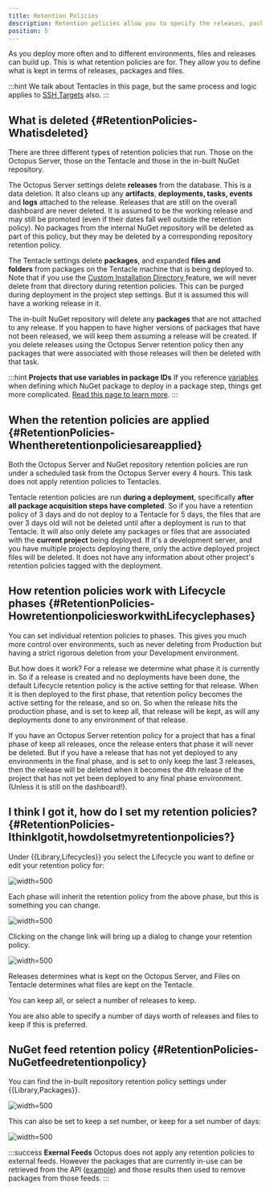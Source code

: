 ```yaml
---
title: Retention Policies
description: Retention policies allow you to specify the releases, packages and files you want to keep as well as the ones you want cleaned up.
position: 5
---
```


As you deploy more often and to different environments, files and releases can build up. This is what retention policies are for. They allow you to define what is kept in terms of releases, packages and files.  

:::hint
We talk about Tentacles in this page, but the same process and logic applies to [SSH Targets](/docs/deployment-targets/ssh-targets/index.md) also.
:::

## What is deleted {#RetentionPolicies-Whatisdeleted}

There are three different types of retention policies that run. Those on the Octopus Server, those on the Tentacle and those in the in-built NuGet repository.

The Octopus Server settings delete **releases** from the database. This is a data deletion. It also cleans up any **artifacts**, **deployments, tasks, events** and **logs** attached to the release. Releases that are still on the overall dashboard are never deleted. It is assumed to be the working release and may still be promoted (even if their dates fall well outside the retention policy). No packages from the internal NuGet repository will be deleted as part of this policy, but they may be deleted by a corresponding repository retention policy.

The Tentacle settings delete **packages**, and expanded **files and folders** from packages on the Tentacle machine that is being deployed to. Note that if you use the [Custom Installation Directory ](/docs/deploying-applications/custom-installation-directory.md)feature, we will never delete from that directory during retention policies. This can be purged during deployment in the project step settings. But it is assumed this will have a working release in it.

The in-built NuGet repository will delete any **packages** that are not attached to any release. If you happen to have higher versions of packages that have not been released, we will keep them assuming a release will be created. If you delete releases using the Octopus Server retention policy then any packages that were associated with those releases will then be deleted with that task.

:::hint
**Projects that use variables in package IDs**
If you reference [variables](/docs/deploying-applications/variables/index.md) when defining which NuGet package to deploy in a package step, things get more complicated. [Read this page to learn more](http://help.octopusdeploy.com/discussions/problems/43995).
:::

## When the retention policies are applied {#RetentionPolicies-Whentheretentionpoliciesareapplied}

Both the Octopus Server and NuGet repository retention policies are run under a scheduled task from the Octopus Server every 4 hours. This task does not apply retention policies to Tentacles.

Tentacle retention policies are run **during a deployment**, specifically **after all package acquisition steps have completed**. So if you have a retention policy of 3 days and do not deploy to a Tentacle for 5 days, the files that are over 3 days old will not be deleted until after a deployment is run to that Tentacle. It will also only delete any packages or files that are associated with the **current project** being deployed. If it's a development server, and you have multiple projects deploying there, only the active deployed project files will be deleted. It does not have any information about other project's retention policies tagged with the deployment.

## How retention policies work with Lifecycle phases {#RetentionPolicies-HowretentionpoliciesworkwithLifecyclephases}

You can set individual retention policies to phases. This gives you much more control over environments, such as never deleting from Production but having a strict rigorous deletion from your Development environment.

But how does it work? For a release we determine what phase it is currently in. So if a release is created and no deployments have been done, the default Lifecycle retention policy is the active setting for that release. When it is then deployed to the first phase, that retention policy becomes the active setting for the release, and so on. So when the release hits the production phase, and is set to keep all, that release will be kept, as will any deployments done to any environment of that release.

If you have an Octopus Server retention policy for a project that has a final phase of keep all releases, once the release enters that phase it will never be deleted. But if you have a release that has not yet deployed to any environments in the final phase, and is set to only keep the last 3 releases, then the release will be deleted when it becomes the 4th release of the project that has not yet been deployed to any final phase environment. (Unless it is still on the dashboard!).

## I think I got it, how do I set my retention policies? {#RetentionPolicies-IthinkIgotit,howdoIsetmyretentionpolicies?}

Under {{Library,Lifecycles}} you select the Lifecycle you want to define or edit your retention policy for:

![](/docs/images/3048140/3278063.png "width=500")

Each phase will inherit the retention policy from the above phase, but this is something you can change.

![](/docs/images/3048140/3278062.png "width=500")

Clicking on the change link will bring up a dialog to change your retention policy.

![](/docs/images/3048140/3278061.png "width=500")

Releases determines what is kept on the Octopus Server, and Files on Tentacle determines what files are kept on the Tentacle.

You can keep all, or select a number of releases to keep.

You are also able to specify a number of days worth of releases and files to keep if this is preferred.

## NuGet feed retention policy {#RetentionPolicies-NuGetfeedretentionpolicy}

You can find the in-built repository retention policy settings under {{Library,Packages}}.

![](/docs/images/3048140/3278060.png "width=500")

This can also be set to keep a set number, or keep for a set number of days:

![](/docs/images/3048140/3278059.png "width=500")

:::success
**Exernal Feeds**
Octopus does not apply any retention policies to external feeds. However the packages that are currently in-use can be retrieved from the API ([example](https://github.com/OctopusDeploy/OctopusDeploy-Api/blob/master/Octopus.Client/LINQPad/GetInUsePackages.linq)) and those results then used to remove packages from those feeds.
:::
